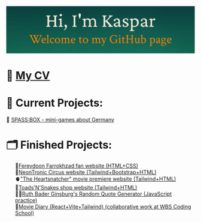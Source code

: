 <img src="./mybanner.jpg"/>

<h1>🎨 <a href="https://kasparsinitsin.pages.dev/" target="_blank">My CV</a></h1>

<h1>🌱 Current Projects:</h1>
🎁 <a href="https://github.com/" target="_blank">SPASS:BOX - mini-games about Germany</a>

<h1>🗂️ Finished Projects:</h1>
<ul style="list-style: none;">
  <li>🕺<a href="https://farrokhzad.onrender.com" target="_blank">Fereydoon Farrokhzad fan website (HTML+CSS)</a></li>
  <li>🤖<a href="https://kasparsinitsin.github.io/neontronic/" target="_blank">NeonTronic Circus website (Tailwind+Bootstrap+HTML)</a></li>
  <li>🫀<a href="https://kasparsinitsin.github.io/heartsnatcher/" target="_blank">"The Heartsnatcher" movie premiere website (Tailwind+HTML)</a></li>
  <li>🐸<a href="https://kasparsinitsin.github.io/toads-n-snakes/index-en.html" target="_blank">Toads'N'Snakes shop website (Tailwind+HTML)</a></li>
  <li>🧑‍⚖️<a href="https://rbg-quotes.onrender.com/" target="_blank">Ruth Bader Ginsburg's Random Quote Generator (JavaScript practice)</a></li>
  <li>🎥<a href="https://moviediary-cpsz.onrender.com/" target="_blank">Movie Diary (React+Vite+Tailwind) (collaborative work at WBS Coding School)</a></li>
</ul>

